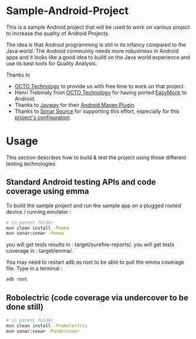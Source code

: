 # Sample-Android-Project


This is a sample Android project that will be used to work on various project to increase the quality of Android Projects.

The idea is that Android programming is still in its infancy compared to the Java world. 
The Android community needs more robustness in Android apps and it looks like a good idea to build on the Java world experience and use its best tools for Quality Analysis.

Thanks to
 * [OCTO Technology](http://www.octo.com/en) to provide us with free time to work on that project.
 * Henri Trebmaly from [OCTO Technology](http://www.octo.com/en) for having ported [EasyMock](http://www.easymock.org/) to Android.
 * Thanks to [Jayway](http://www.jayway.com/blog) for their [Android Maven Plugin](http://code.google.com/p/maven-android-plugin/).
 * Thanks to [Sonar Source](http://www.sonarsource.org/) for supporting this effort, especially for this [project's configuration](https://github.com/SonarSource/sonar-examples/tree/master/projects/android).


# Usage

This section describes how to build & test the project using those different testing technologies.

## Standard Android testing APIs and code coverage using emma

To build the sample project and run the sample app on a plugged rooted device / running emulator : 

```bash
# in parent folder
mvn clean install -Pemma
mvn sonar:sonar -Pemma
```

you will get tests results in : target/surefire-reports/.
you will get tests coverage in : target/emma/.


You may need to restart adb as root to be able to pull the emma coverage file. Type in a terminal :
```bash
adb root
```

## Robolectric (code coverage via undercover to be done still)

```bash
# in parent folder
mvn clean install -Probolectric
mvn sonar:sonar -Pundercover
```


